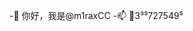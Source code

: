 -👋 你好，我是@m1raxCC
-📫 🐧3³⁵727549⁵

<!---
m1raxCC/m1raxCC是a ✨ special ✨ 存储库，因为它的"README.md"(此文件)出现在GitHub配置文件中。
您可以单击“预览”链接查看所做的更改。
--->
